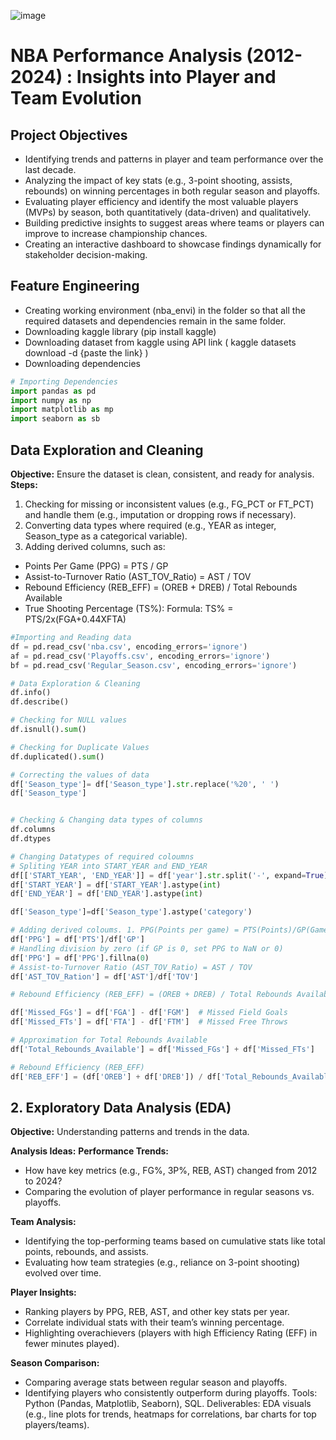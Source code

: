 ![image](https://github.com/user-attachments/assets/4639c146-9958-4655-9f0f-d7fcd8fda5b2)

# NBA Performance Analysis (2012-2024) : Insights into Player and Team Evolution
## Project Objectives
* Identifying trends and patterns in player and team performance over the last decade.
* Analyzing the impact of key stats (e.g., 3-point shooting, assists, rebounds) on winning percentages in both regular season and playoffs.
* Evaluating player efficiency and identify the most valuable players (MVPs) by season, both quantitatively (data-driven) and qualitatively.
* Building predictive insights to suggest areas where teams or players can improve to increase championship chances.
* Creating an interactive dashboard to showcase findings dynamically for stakeholder decision-making.

## Feature Engineering
- Creating working environment (nba_envi) in the folder so that all the required datasets and dependencies remain in the same folder.
- Downloading kaggle library (pip install kaggle)
- Downloading dataset from kaggle using API link ( kaggle datasets download -d {paste the link} )
- Downloading dependencies
```python
# Importing Dependencies
import pandas as pd
import numpy as np
import matplotlib as mp
import seaborn as sb
```
##  Data Exploration and Cleaning
**Objective:** Ensure the dataset is clean, consistent, and ready for analysis.
**Steps:**
1. Checking for missing or inconsistent values (e.g., FG_PCT or FT_PCT) and handle them (e.g., imputation or dropping rows if necessary).
2. Converting data types where required (e.g., YEAR as integer, Season_type as a categorical variable).
3. Adding derived columns, such as:
* Points Per Game (PPG) = PTS / GP
* Assist-to-Turnover Ratio (AST_TOV_Ratio) = AST / TOV
* Rebound Efficiency (REB_EFF) = (OREB + DREB) / Total Rebounds Available
* True Shooting Percentage (TS%):
  Formula: TS% = PTS/2x(FGA+0.44XFTA)

```python
#Importing and Reading data
df = pd.read_csv('nba.csv', encoding_errors='ignore')
af = pd.read_csv('Playoffs.csv', encoding_errors='ignore')
bf = pd.read_csv('Regular_Season.csv', encoding_errors='ignore')

# Data Exploration & Cleaning
df.info()
df.describe()

# Checking for NULL values
df.isnull().sum()

# Checking for Duplicate Values
df.duplicated().sum()

# Correcting the values of data 
df['Season_type']= df['Season_type'].str.replace('%20', ' ')
df['Season_type']


# Checking & Changing data types of columns
df.columns
df.dtypes

# Changing Datatypes of required coloumns
# Spliting YEAR into START_YEAR and END_YEAR
df[['START_YEAR', 'END_YEAR']] = df['year'].str.split('-', expand=True)
df['START_YEAR'] = df['START_YEAR'].astype(int)
df['END_YEAR'] = df['END_YEAR'].astype(int)

df['Season_type']=df['Season_type'].astype('category')

# Adding derived coloums. 1. PPG(Points per game) = PTS(Points)/GP(Games Played)
df['PPG'] = df['PTS']/df['GP']
# Handling division by zero (if GP is 0, set PPG to NaN or 0)
df['PPG'] = df['PPG'].fillna(0) 
# Assist-to-Turnover Ratio (AST_TOV_Ratio) = AST / TOV
df['AST_TOV_Ration'] = df['AST']/df['TOV']

# Rebound Efficiency (REB_EFF) = (OREB + DREB) / Total Rebounds Available

df['Missed_FGs'] = df['FGA'] - df['FGM']  # Missed Field Goals
df['Missed_FTs'] = df['FTA'] - df['FTM']  # Missed Free Throws

# Approximation for Total Rebounds Available
df['Total_Rebounds_Available'] = df['Missed_FGs'] + df['Missed_FTs']

# Rebound Efficiency (REB_EFF)
df['REB_EFF'] = (df['OREB'] + df['DREB']) / df['Total_Rebounds_Available']
```
## 2. Exploratory Data Analysis (EDA)
**Objective:** Understanding patterns and trends in the data.

**Analysis Ideas:**
**Performance Trends:**
* How have key metrics (e.g., FG%, 3P%, REB, AST) changed from 2012 to 2024?
* Comparing the evolution of player performance in regular seasons vs. playoffs.
  
**Team Analysis:**
* Identifying the top-performing teams based on cumulative stats like total points, rebounds, and assists.
* Evaluating how team strategies (e.g., reliance on 3-point shooting) evolved over time.
  
**Player Insights:**
* Ranking players by PPG, REB, AST, and other key stats per year.
* Correlate individual stats with their team’s winning percentage.
* Highlighting overachievers (players with high Efficiency Rating (EFF) in fewer minutes played).

**Season Comparison:**
* Comparing average stats between regular season and playoffs.
* Identifying players who consistently outperform during playoffs.
Tools: Python (Pandas, Matplotlib, Seaborn), SQL.
Deliverables:
EDA visuals (e.g., line plots for trends, heatmaps for correlations, bar charts for top players/teams).
